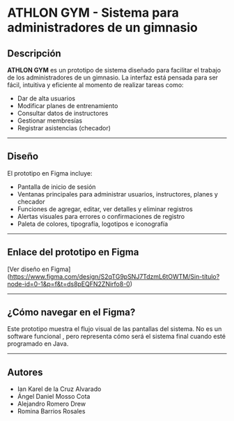 # ATHLON GYM - Sistema para administradores de un gimnasio

## Descripción

**ATHLON GYM** es un prototipo de sistema diseñado para facilitar el trabajo de los administradores de un gimnasio. La interfaz está pensada para ser fácil, intuitiva y eficiente al momento de realizar tareas como:

- Dar de alta usuarios
- Modificar planes de entrenamiento
- Consultar datos de instructores
- Gestionar membresías
- Registrar asistencias (checador)

---

## Diseño

El prototipo en Figma incluye:

- Pantalla de inicio de sesión
- Ventanas principales para administrar usuarios, instructores, planes y checador
- Funciones de agregar, editar, ver detalles y eliminar registros
- Alertas visuales para errores o confirmaciones de registro
- Paleta de colores, tipografía, logotipos e iconografía

---

## Enlace del prototipo en Figma

[Ver diseño en Figma] (https://www.figma.com/design/S2qTG9pSNJ7TdzmL6tOWTM/Sin-título?node-id=0-1&p=f&t=ds8pEQFN2ZNirfo8-0)

---

## ¿Cómo navegar en el Figma?

Este prototipo muestra el flujo visual de las pantallas del sistema. No es un software funcional , pero representa cómo será el sistema final cuando esté programado en Java.

---

## Autores

- Ian Karel de la Cruz Alvarado  
- Ángel Daniel Mosso Cota  
- Alejandro Romero Drew  
- Romina Barrios Rosales  